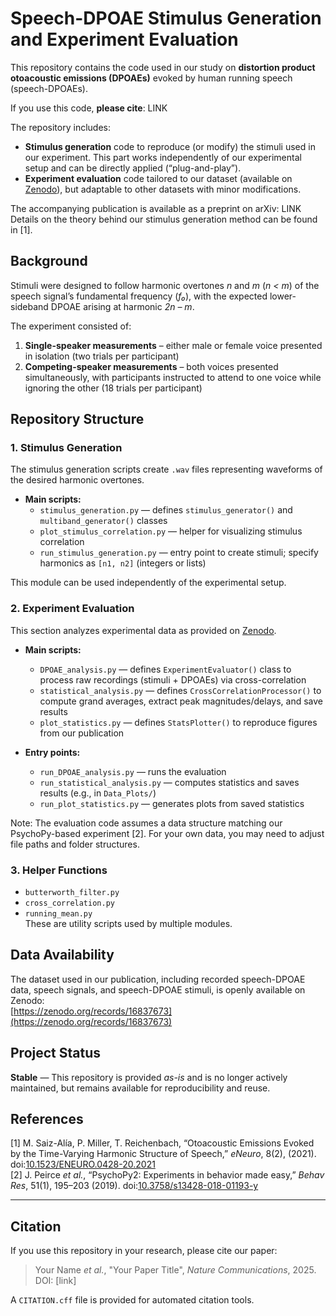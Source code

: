 # Speech-DPOAE Stimulus Generation and Experiment Evaluation

This repository contains the code used in our study on **distortion product otoacoustic emissions (DPOAEs)** evoked by human running speech (speech-DPOAEs).

If you use this code, **please cite**: LINK  

The repository includes:
- **Stimulus generation** code to reproduce (or modify) the stimuli used in our experiment. This part works independently of our experimental setup and can be directly applied (“plug-and-play”).
- **Experiment evaluation** code tailored to our dataset (available on [Zenodo](https://zenodo.org/records/16837673)), but adaptable to other datasets with minor modifications.

The accompanying publication is available as a preprint on arXiv: LINK  
Details on the theory behind our stimulus generation method can be found in [1].


## Background
Stimuli were designed to follow harmonic overtones *n* and *m* (*n < m*) of the speech signal’s fundamental frequency (*f₀*), with the expected lower-sideband DPOAE arising at harmonic *2n – m*.

The experiment consisted of:
1. **Single-speaker measurements** – either male or female voice presented in isolation (two trials per participant)  
2. **Competing-speaker measurements** – both voices presented simultaneously, with participants instructed to attend to one voice while ignoring the other (18 trials per participant)


## Repository Structure

### 1. Stimulus Generation
The stimulus generation scripts create `.wav` files representing waveforms of the desired harmonic overtones.

- **Main scripts:**
  - `stimulus_generation.py` — defines `stimulus_generator()` and `multiband_generator()` classes
  - `plot_stimulus_correlation.py` — helper for visualizing stimulus correlation
  - `run_stimulus_generation.py` — entry point to create stimuli; specify harmonics as `[n1, n2]` (integers or lists)

This module can be used independently of the experimental setup.


### 2. Experiment Evaluation
This section analyzes experimental data as provided on [Zenodo](https://zenodo.org/records/16837673).

- **Main scripts:**
  - `DPOAE_analysis.py` — defines `ExperimentEvaluator()` class to process raw recordings (stimuli + DPOAEs) via cross-correlation
  - `statistical_analysis.py` — defines `CrossCorrelationProcessor()` to compute grand averages, extract peak magnitudes/delays, and save results
  - `plot_statistics.py` — defines `StatsPlotter()` to reproduce figures from our publication

- **Entry points:**
  - `run_DPOAE_analysis.py` — runs the evaluation  
  - `run_statistical_analysis.py` — computes statistics and saves results (e.g., in `Data_Plots/`)  
  - `run_plot_statistics.py` — generates plots from saved statistics  

Note: The evaluation code assumes a data structure matching our PsychoPy-based experiment [2]. For your own data, you may need to adjust file paths and folder structures.



### 3. Helper Functions
- `butterworth_filter.py`
- `cross_correlation.py`
- `running_mean.py`  
These are utility scripts used by multiple modules.



## Data Availability
The dataset used in our publication, including recorded speech-DPOAE data, speech signals, and speech-DPOAE stimuli, is openly available on Zenodo:  
[https://zenodo.org/records/16837673](https://zenodo.org/records/16837673)



## Project Status
**Stable** — This repository is provided *as-is* and is no longer actively maintained, but remains available for reproducibility and reuse.



## References
[1] M. Saiz-Alía, P. Miller, T. Reichenbach, “Otoacoustic Emissions Evoked by the Time-Varying Harmonic Structure of Speech,” *eNeuro*, 8(2), (2021). doi:[10.1523/ENEURO.0428-20.2021](https://doi.org/10.1523/ENEURO.0428-20.2021)  
[2] J. Peirce *et al.*, “PsychoPy2: Experiments in behavior made easy,” *Behav Res*, 51(1), 195–203 (2019). doi:[10.3758/s13428-018-01193-y](https://doi.org/10.3758/s13428-018-01193-y)  


---

## Citation
If you use this repository in your research, please cite our paper:

> Your Name *et al.*, "Your Paper Title", *Nature Communications*, 2025. DOI: [link]  

A `CITATION.cff` file is provided for automated citation tools.
